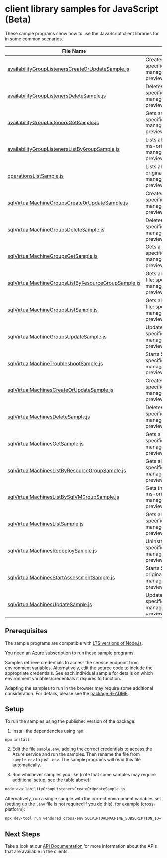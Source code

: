 # client library samples for JavaScript (Beta)

These sample programs show how to use the JavaScript client libraries for in some common scenarios.

| **File Name**                                                                                           | **Description**                                                                                                                                                                                                                                               |
| ------------------------------------------------------------------------------------------------------- | ------------------------------------------------------------------------------------------------------------------------------------------------------------------------------------------------------------------------------------------------------------- |
| [availabilityGroupListenersCreateOrUpdateSample.js][availabilitygrouplistenerscreateorupdatesample]     | Creates or updates an availability group listener. x-ms-original-file: specification/sqlvirtualmachine/resource-manager/Microsoft.SqlVirtualMachine/preview/2022-08-01-preview/examples/CreateOrUpdateAvailabilityGroupListener.json                          |
| [availabilityGroupListenersDeleteSample.js][availabilitygrouplistenersdeletesample]                     | Deletes an availability group listener. x-ms-original-file: specification/sqlvirtualmachine/resource-manager/Microsoft.SqlVirtualMachine/preview/2022-08-01-preview/examples/DeleteAvailabilityGroupListener.json                                             |
| [availabilityGroupListenersGetSample.js][availabilitygrouplistenersgetsample]                           | Gets an availability group listener. x-ms-original-file: specification/sqlvirtualmachine/resource-manager/Microsoft.SqlVirtualMachine/preview/2022-08-01-preview/examples/GetAvailabilityGroupListener.json                                                   |
| [availabilityGroupListenersListByGroupSample.js][availabilitygrouplistenerslistbygroupsample]           | Lists all availability group listeners in a SQL virtual machine group. x-ms-original-file: specification/sqlvirtualmachine/resource-manager/Microsoft.SqlVirtualMachine/preview/2022-08-01-preview/examples/ListByGroupAvailabilityGroupListener.json         |
| [operationsListSample.js][operationslistsample]                                                         | Lists all of the available SQL Virtual Machine Rest API operations. x-ms-original-file: specification/sqlvirtualmachine/resource-manager/Microsoft.SqlVirtualMachine/preview/2022-08-01-preview/examples/ListOperation.json                                   |
| [sqlVirtualMachineGroupsCreateOrUpdateSample.js][sqlvirtualmachinegroupscreateorupdatesample]           | Creates or updates a SQL virtual machine group. x-ms-original-file: specification/sqlvirtualmachine/resource-manager/Microsoft.SqlVirtualMachine/preview/2022-08-01-preview/examples/CreateOrUpdateSqlVirtualMachineGroup.json                                |
| [sqlVirtualMachineGroupsDeleteSample.js][sqlvirtualmachinegroupsdeletesample]                           | Deletes a SQL virtual machine group. x-ms-original-file: specification/sqlvirtualmachine/resource-manager/Microsoft.SqlVirtualMachine/preview/2022-08-01-preview/examples/DeleteSqlVirtualMachineGroup.json                                                   |
| [sqlVirtualMachineGroupsGetSample.js][sqlvirtualmachinegroupsgetsample]                                 | Gets a SQL virtual machine group. x-ms-original-file: specification/sqlvirtualmachine/resource-manager/Microsoft.SqlVirtualMachine/preview/2022-08-01-preview/examples/GetSqlVirtualMachineGroup.json                                                         |
| [sqlVirtualMachineGroupsListByResourceGroupSample.js][sqlvirtualmachinegroupslistbyresourcegroupsample] | Gets all SQL virtual machine groups in a resource group. x-ms-original-file: specification/sqlvirtualmachine/resource-manager/Microsoft.SqlVirtualMachine/preview/2022-08-01-preview/examples/ListByResourceGroupSqlVirtualMachineGroup.json                  |
| [sqlVirtualMachineGroupsListSample.js][sqlvirtualmachinegroupslistsample]                               | Gets all SQL virtual machine groups in a subscription. x-ms-original-file: specification/sqlvirtualmachine/resource-manager/Microsoft.SqlVirtualMachine/preview/2022-08-01-preview/examples/ListSubscriptionSqlVirtualMachineGroup.json                       |
| [sqlVirtualMachineGroupsUpdateSample.js][sqlvirtualmachinegroupsupdatesample]                           | Updates SQL virtual machine group tags. x-ms-original-file: specification/sqlvirtualmachine/resource-manager/Microsoft.SqlVirtualMachine/preview/2022-08-01-preview/examples/UpdateSqlVirtualMachineGroup.json                                                |
| [sqlVirtualMachineTroubleshootSample.js][sqlvirtualmachinetroubleshootsample]                           | Starts SQL virtual machine troubleshooting. x-ms-original-file: specification/sqlvirtualmachine/resource-manager/Microsoft.SqlVirtualMachine/preview/2022-08-01-preview/examples/TroubleshootSqlVirtualMachine.json                                           |
| [sqlVirtualMachinesCreateOrUpdateSample.js][sqlvirtualmachinescreateorupdatesample]                     | Creates or updates a SQL virtual machine. x-ms-original-file: specification/sqlvirtualmachine/resource-manager/Microsoft.SqlVirtualMachine/preview/2022-08-01-preview/examples/CreateOrUpdateVirtualMachineWithVMGroup.json                                   |
| [sqlVirtualMachinesDeleteSample.js][sqlvirtualmachinesdeletesample]                                     | Deletes a SQL virtual machine. x-ms-original-file: specification/sqlvirtualmachine/resource-manager/Microsoft.SqlVirtualMachine/preview/2022-08-01-preview/examples/DeleteSqlVirtualMachine.json                                                              |
| [sqlVirtualMachinesGetSample.js][sqlvirtualmachinesgetsample]                                           | Gets a SQL virtual machine. x-ms-original-file: specification/sqlvirtualmachine/resource-manager/Microsoft.SqlVirtualMachine/preview/2022-08-01-preview/examples/GetSqlVirtualMachine.json                                                                    |
| [sqlVirtualMachinesListByResourceGroupSample.js][sqlvirtualmachineslistbyresourcegroupsample]           | Gets all SQL virtual machines in a resource group. x-ms-original-file: specification/sqlvirtualmachine/resource-manager/Microsoft.SqlVirtualMachine/preview/2022-08-01-preview/examples/ListByResourceGroupSqlVirtualMachine.json                             |
| [sqlVirtualMachinesListBySqlVMGroupSample.js][sqlvirtualmachineslistbysqlvmgroupsample]                 | Gets the list of sql virtual machines in a SQL virtual machine group. x-ms-original-file: specification/sqlvirtualmachine/resource-manager/Microsoft.SqlVirtualMachine/preview/2022-08-01-preview/examples/ListBySqlVirtualMachineGroupSqlVirtualMachine.json |
| [sqlVirtualMachinesListSample.js][sqlvirtualmachineslistsample]                                         | Gets all SQL virtual machines in a subscription. x-ms-original-file: specification/sqlvirtualmachine/resource-manager/Microsoft.SqlVirtualMachine/preview/2022-08-01-preview/examples/ListSubscriptionSqlVirtualMachine.json                                  |
| [sqlVirtualMachinesRedeploySample.js][sqlvirtualmachinesredeploysample]                                 | Uninstalls and reinstalls the SQL IaaS Extension. x-ms-original-file: specification/sqlvirtualmachine/resource-manager/Microsoft.SqlVirtualMachine/preview/2022-08-01-preview/examples/RedeploySqlVirtualMachine.json                                         |
| [sqlVirtualMachinesStartAssessmentSample.js][sqlvirtualmachinesstartassessmentsample]                   | Starts SQL best practices Assessment on SQL virtual machine. x-ms-original-file: specification/sqlvirtualmachine/resource-manager/Microsoft.SqlVirtualMachine/preview/2022-08-01-preview/examples/StartAssessmentOnSqlVirtualMachine.json                     |
| [sqlVirtualMachinesUpdateSample.js][sqlvirtualmachinesupdatesample]                                     | Updates a SQL virtual machine. x-ms-original-file: specification/sqlvirtualmachine/resource-manager/Microsoft.SqlVirtualMachine/preview/2022-08-01-preview/examples/UpdateSqlVirtualMachine.json                                                              |

## Prerequisites

The sample programs are compatible with [LTS versions of Node.js](https://github.com/nodejs/release#release-schedule).

You need [an Azure subscription][freesub] to run these sample programs.

Samples retrieve credentials to access the service endpoint from environment variables. Alternatively, edit the source code to include the appropriate credentials. See each individual sample for details on which environment variables/credentials it requires to function.

Adapting the samples to run in the browser may require some additional consideration. For details, please see the [package README][package].

## Setup

To run the samples using the published version of the package:

1. Install the dependencies using `npm`:

```bash
npm install
```

2. Edit the file `sample.env`, adding the correct credentials to access the Azure service and run the samples. Then rename the file from `sample.env` to just `.env`. The sample programs will read this file automatically.

3. Run whichever samples you like (note that some samples may require additional setup, see the table above):

```bash
node availabilityGroupListenersCreateOrUpdateSample.js
```

Alternatively, run a single sample with the correct environment variables set (setting up the `.env` file is not required if you do this), for example (cross-platform):

```bash
npx dev-tool run vendored cross-env SQLVIRTUALMACHINE_SUBSCRIPTION_ID="<sqlvirtualmachine subscription id>" SQLVIRTUALMACHINE_RESOURCE_GROUP="<sqlvirtualmachine resource group>" node availabilityGroupListenersCreateOrUpdateSample.js
```

## Next Steps

Take a look at our [API Documentation][apiref] for more information about the APIs that are available in the clients.

[availabilitygrouplistenerscreateorupdatesample]: https://github.com/Azure/azure-sdk-for-js/blob/main/sdk/sqlvirtualmachine/arm-sqlvirtualmachine/samples/v5-beta/javascript/availabilityGroupListenersCreateOrUpdateSample.js
[availabilitygrouplistenersdeletesample]: https://github.com/Azure/azure-sdk-for-js/blob/main/sdk/sqlvirtualmachine/arm-sqlvirtualmachine/samples/v5-beta/javascript/availabilityGroupListenersDeleteSample.js
[availabilitygrouplistenersgetsample]: https://github.com/Azure/azure-sdk-for-js/blob/main/sdk/sqlvirtualmachine/arm-sqlvirtualmachine/samples/v5-beta/javascript/availabilityGroupListenersGetSample.js
[availabilitygrouplistenerslistbygroupsample]: https://github.com/Azure/azure-sdk-for-js/blob/main/sdk/sqlvirtualmachine/arm-sqlvirtualmachine/samples/v5-beta/javascript/availabilityGroupListenersListByGroupSample.js
[operationslistsample]: https://github.com/Azure/azure-sdk-for-js/blob/main/sdk/sqlvirtualmachine/arm-sqlvirtualmachine/samples/v5-beta/javascript/operationsListSample.js
[sqlvirtualmachinegroupscreateorupdatesample]: https://github.com/Azure/azure-sdk-for-js/blob/main/sdk/sqlvirtualmachine/arm-sqlvirtualmachine/samples/v5-beta/javascript/sqlVirtualMachineGroupsCreateOrUpdateSample.js
[sqlvirtualmachinegroupsdeletesample]: https://github.com/Azure/azure-sdk-for-js/blob/main/sdk/sqlvirtualmachine/arm-sqlvirtualmachine/samples/v5-beta/javascript/sqlVirtualMachineGroupsDeleteSample.js
[sqlvirtualmachinegroupsgetsample]: https://github.com/Azure/azure-sdk-for-js/blob/main/sdk/sqlvirtualmachine/arm-sqlvirtualmachine/samples/v5-beta/javascript/sqlVirtualMachineGroupsGetSample.js
[sqlvirtualmachinegroupslistbyresourcegroupsample]: https://github.com/Azure/azure-sdk-for-js/blob/main/sdk/sqlvirtualmachine/arm-sqlvirtualmachine/samples/v5-beta/javascript/sqlVirtualMachineGroupsListByResourceGroupSample.js
[sqlvirtualmachinegroupslistsample]: https://github.com/Azure/azure-sdk-for-js/blob/main/sdk/sqlvirtualmachine/arm-sqlvirtualmachine/samples/v5-beta/javascript/sqlVirtualMachineGroupsListSample.js
[sqlvirtualmachinegroupsupdatesample]: https://github.com/Azure/azure-sdk-for-js/blob/main/sdk/sqlvirtualmachine/arm-sqlvirtualmachine/samples/v5-beta/javascript/sqlVirtualMachineGroupsUpdateSample.js
[sqlvirtualmachinetroubleshootsample]: https://github.com/Azure/azure-sdk-for-js/blob/main/sdk/sqlvirtualmachine/arm-sqlvirtualmachine/samples/v5-beta/javascript/sqlVirtualMachineTroubleshootSample.js
[sqlvirtualmachinescreateorupdatesample]: https://github.com/Azure/azure-sdk-for-js/blob/main/sdk/sqlvirtualmachine/arm-sqlvirtualmachine/samples/v5-beta/javascript/sqlVirtualMachinesCreateOrUpdateSample.js
[sqlvirtualmachinesdeletesample]: https://github.com/Azure/azure-sdk-for-js/blob/main/sdk/sqlvirtualmachine/arm-sqlvirtualmachine/samples/v5-beta/javascript/sqlVirtualMachinesDeleteSample.js
[sqlvirtualmachinesgetsample]: https://github.com/Azure/azure-sdk-for-js/blob/main/sdk/sqlvirtualmachine/arm-sqlvirtualmachine/samples/v5-beta/javascript/sqlVirtualMachinesGetSample.js
[sqlvirtualmachineslistbyresourcegroupsample]: https://github.com/Azure/azure-sdk-for-js/blob/main/sdk/sqlvirtualmachine/arm-sqlvirtualmachine/samples/v5-beta/javascript/sqlVirtualMachinesListByResourceGroupSample.js
[sqlvirtualmachineslistbysqlvmgroupsample]: https://github.com/Azure/azure-sdk-for-js/blob/main/sdk/sqlvirtualmachine/arm-sqlvirtualmachine/samples/v5-beta/javascript/sqlVirtualMachinesListBySqlVMGroupSample.js
[sqlvirtualmachineslistsample]: https://github.com/Azure/azure-sdk-for-js/blob/main/sdk/sqlvirtualmachine/arm-sqlvirtualmachine/samples/v5-beta/javascript/sqlVirtualMachinesListSample.js
[sqlvirtualmachinesredeploysample]: https://github.com/Azure/azure-sdk-for-js/blob/main/sdk/sqlvirtualmachine/arm-sqlvirtualmachine/samples/v5-beta/javascript/sqlVirtualMachinesRedeploySample.js
[sqlvirtualmachinesstartassessmentsample]: https://github.com/Azure/azure-sdk-for-js/blob/main/sdk/sqlvirtualmachine/arm-sqlvirtualmachine/samples/v5-beta/javascript/sqlVirtualMachinesStartAssessmentSample.js
[sqlvirtualmachinesupdatesample]: https://github.com/Azure/azure-sdk-for-js/blob/main/sdk/sqlvirtualmachine/arm-sqlvirtualmachine/samples/v5-beta/javascript/sqlVirtualMachinesUpdateSample.js
[apiref]: https://docs.microsoft.com/javascript/api/@azure/arm-sqlvirtualmachine?view=azure-node-preview
[freesub]: https://azure.microsoft.com/free/
[package]: https://github.com/Azure/azure-sdk-for-js/tree/main/sdk/sqlvirtualmachine/arm-sqlvirtualmachine/README.md
